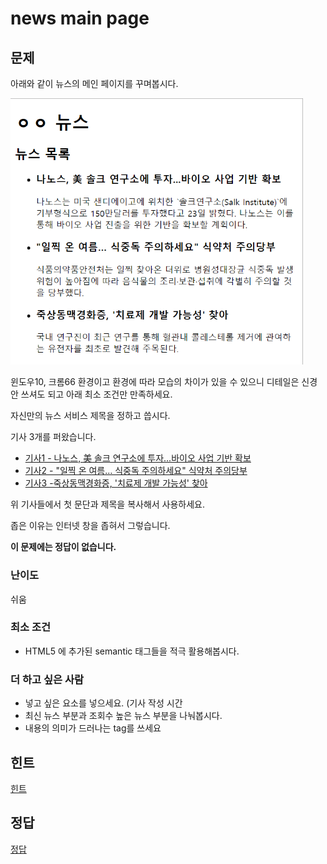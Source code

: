 # news main page

## 문제

아래와 같이 뉴스의 메인 페이지를 꾸며봅시다.

<img src="./news-main-page.png" width="468px">

윈도우10, 크롬66 환경이고 환경에 따라 모습의 차이가 있을 수 있으니 디테일은 신경 안 쓰셔도 되고 아래 최소 조건만 만족하세요.

자신만의 뉴스 서비스 제목을 정하고 씁시다.

기사 3개를 퍼왔습니다.

* [기사1 - 나노스, 美 솔크 연구소에 투자...바이오 사업 기반 확보](http://news.mk.co.kr/newsRead.php?sc=30000001&year=2018&no=326155)
* [기사2 - "일찍 온 여름… 식중독 주의하세요" 식약처 주의당부](http://www.hankookilbo.com/v/db89e43f469449e1ac376421466bf73e)
* [기사3 -죽상동맥경화증, '치료제 개발 가능성' 찾아 ](http://www.bosa.co.kr/news/articleView.html?idxno=2083902)

위 기사들에서 첫 문단과 제목을 복사해서 사용하세요.

좁은 이유는 인터넷 창을 좁혀서 그렇습니다.

**이 문제에는 정답이 없습니다.**

### 난이도

쉬움

### 최소 조건

* HTML5 에 추가된 semantic 태그들을 적극 활용해봅시다.

### 더 하고 싶은 사람

* 넣고 싶은 요소를 넣으세요. (기사 작성 시간
* 최신 뉴스 부분과 조회수 높은 뉴스 부분을 나눠봅시다.
* 내용의 의미가 드러나는 tag를 쓰세요

## 힌트

[힌트](HINT.md)

## 정답

[정답](ANSWER.md)
